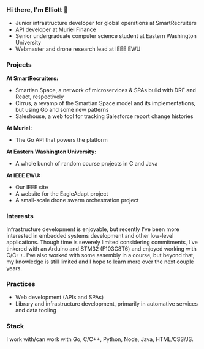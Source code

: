 ### Hi there, I'm Elliott 👋

- Junior infrastructure developer for global operations at SmartRecruiters
- API developer at Muriel Finance
- Senior undergraduate computer science student at Eastern Washington University
- Webmaster and drone research lead at IEEE EWU

### Projects

**At SmartRecruiters:**
- Smartian Space, a network of microservices & SPAs build with DRF and React, respectively
- Cirrus, a revamp of the Smartian Space model and its implementations, but using Go and some new patterns
- Saleshouse, a web tool for tracking Salesforce report change histories


**At Muriel:**
- The Go API that powers the platform

**At Eastern Washington University:**
- A whole bunch of random course projects in C and Java

**At IEEE EWU:**
- Our IEEE site
- A website for the EagleAdapt project
- A small-scale drone swarm orchestration project

### Interests

Infrastructure development is enjoyable, but recently I've been more interested in embedded systems development and other low-level applications. Though time is severely limited considering commitments, I've tinkered with an Arduino and STM32 (F103C8T6) and enjoyed working with C/C++. I've also worked with some assembly in a course, but beyond that, my knowledge is still limited and I hope to learn more over the next couple years.

### Practices

- Web development (APIs and SPAs)
- Library and infrastructure development, primarily in automative services and data tooling

### Stack

I work with/can work with Go, C/C++, Python, Node, Java, HTML/CSS/JS.
